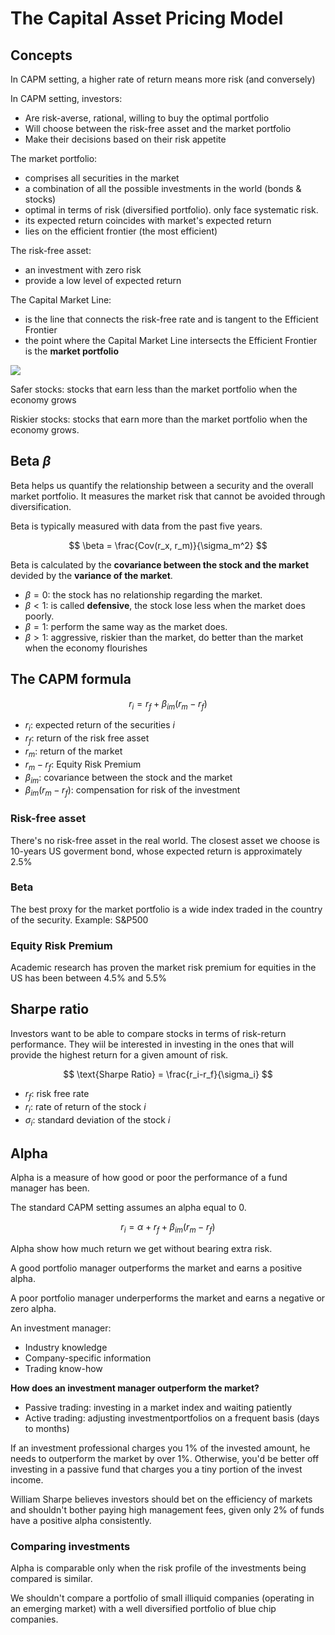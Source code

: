 # The Capital Asset Pricing Model

## Concepts

In CAPM setting, a higher rate of return means more risk (and conversely)

In CAPM setting, investors:

- Are risk-averse, rational, willing to buy the optimal portfolio
- Will choose between the risk-free asset and the market portfolio
- Make their decisions based on their risk appetite

The market portfolio:
- comprises all securities in the market
- a combination of all the possible investments in the world (bonds & stocks)
- optimal in terms of risk (diversified portfolio). only face systematic risk. 
- its expected return coincides with market's expected return
- lies on the efficient frontier (the most efficient)

The risk-free asset:
- an investment with zero risk
- provide a low level of expected return

The Capital Market Line:
- is the line that connects the risk-free rate and is tangent to the Efficient Frontier
- the point where the Capital Market Line intersects the Efficient Frontier is the **market portfolio**

![](https://i.pinimg.com/originals/5f/9e/49/5f9e49954ac41dc7e11bf26d4043b0a2.jpg)

Safer stocks: stocks that earn less than the market portfolio when the economy grows

Riskier stocks: stocks that earn more than the market portfolio when the economy grows.


## Beta $\beta$

Beta helps us quantify the relationship between a security and the overall market portfolio. It measures the market risk that cannot be avoided through diversification.

Beta is typically measured with data from the past five years.

$$
\beta = \frac{Cov(r_x, r_m)}{\sigma_m^2}
$$

Beta is calculated by the **covariance between the stock and the market** devided by the **variance of the market**.

- $\beta = 0$: the stock has no relationship regarding the market.
- $\beta < 1$: is called **defensive**, the stock lose less when the market does poorly.
- $\beta = 1$: perform the same way as the market does.
- $\beta > 1$: aggressive, riskier than the market, do better than the market when the economy flourishes


## The CAPM formula

$$
r_i = r_f + \beta_{im}(r_m - r_f)
$$

- $r_i$: expected return of the securities $i$
- $r_f$: return of the risk free asset
- $r_m$: return of the market
- $r_m - r_f$: Equity Risk Premium
- $\beta_{im}$: covariance between the stock and the market
- $\beta_{im}(r_m - r_f)$: compensation for risk of the investment


### Risk-free asset

There's no risk-free asset in the real world. The closest asset we choose is 10-years US goverment bond, whose expected return is approximately 2.5%

### Beta

The best proxy for the market portfolio is a wide index traded in the country of the security. Example: S&P500

### Equity Risk Premium

Academic research has proven the market risk premium for equities in the US has been between 4.5% and 5.5%


## Sharpe ratio

Investors want to be able to compare stocks in terms of risk-return performance. They wiil be interested in investing in the ones that will provide the highest return for a given amount of risk.

$$
\text{Sharpe Ratio} = \frac{r_i-r_f}{\sigma_i}
$$

- $r_f$: risk free rate
- $r_i$: rate of return of the stock $i$
- $\sigma_i$: standard deviation of the stock $i$


## Alpha

Alpha is a measure of how good or poor the performance of a fund manager has been.

The standard CAPM setting assumes an alpha equal to 0.

$$
r_i = \alpha + r_f + \beta_{im}(r_m - r_f)
$$

Alpha show how much return we get without bearing extra risk.

A good portfolio manager outperforms the market and earns a positive alpha.

A poor portfolio manager underperforms the market and earns a negative or zero alpha.

An investment manager:
- Industry knowledge
- Company-specific information
- Trading know-how

**How does an investment manager outperform the market?**
- Passive trading: investing in a market index and waiting patiently
- Active trading: adjusting investmentportfolios on a frequent basis (days to months)

If an investment professional charges you 1% of the invested amount, he needs to outperform the market by over 1%. Otherwise, you'd be better off investing in a passive fund that charges you a tiny portion of the invest income.

William Sharpe believes investors should bet on the efficiency of markets and shouldn't bother paying high management fees, given only 2% of funds have a positive alpha consistently.

### Comparing investments

Alpha is comparable only when the risk profile of the investments being compared is similar.

We shouldn't compare a portfolio of small illiquid companies (operating in an emerging market) with a well diversified portfolio of blue chip companies.